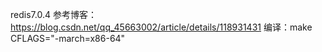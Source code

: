redis7.0.4
参考博客：https://blog.csdn.net/qq_45663002/article/details/118931431
编译：make CFLAGS="-march=x86-64"
